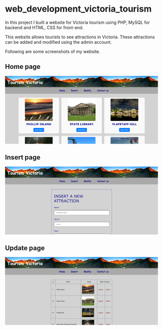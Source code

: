 # web_development_victoria_tourism

In this project I built a website for Victoria tourism using PHP, MySQL for backend and HTML, CSS for front-end.

This website allows tourists to see attractions in Victoria. These attractions can be added and modified using the admin account.

Following are some screenshots of my website.

## Home page
![Home page](screenshots/home.png)
## Insert page
![Insert page](screenshots/insert.png)
## Update page
![Update page](screenshots/update.png)
